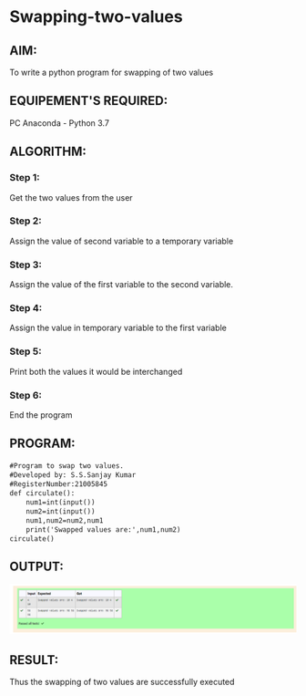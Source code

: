 # Swapping-two-values
## AIM:
To write a python program for swapping of two values
## EQUIPEMENT'S REQUIRED: 
PC
Anaconda - Python 3.7
## ALGORITHM: 
### Step 1:
Get the two values from the user
### Step 2: 
Assign the value of second variable to a temporary variable 
### Step 3: 
Assign the value of the first variable to the second variable.
### Step 4:  
Assign the value in temporary variable to the first variable
### Step 5: 
Print both the values it would be interchanged
### Step 6: 
End the program
## PROGRAM:
```
#Program to swap two values.
#Developed by: S.S.Sanjay Kumar
#RegisterNumber:21005845
def circulate():
    num1=int(input())
    num2=int(input())
    num1,num2=num2,num1
    print('Swapped values are:',num1,num2)
circulate()
```
## OUTPUT:
![PYTHON1](./Python01.png)

## RESULT:
Thus the swapping of two values are successfully executed



